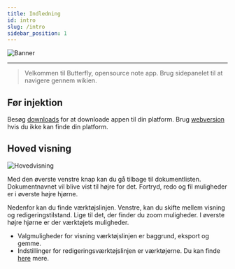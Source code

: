 ```yaml
---
title: Indledning
id: intro
slug: /intro
sidebar_position: 1
---
```


![Banner](/img/banner.png)

---

> Velkommen til Butterfly, opensource note app.
> Brug sidepanelet til at navigere gennem wikien.

## Før injektion

Besøg [downloads](/downloads) for at downloade appen til din platform.
Brug [webversion](https://v2.web.butterfly.linwood.dev) hvis du ikke kan finde din platform.

## Hoved visning

![Hovedvisning ](main.png)

Med den øverste venstre knap kan du gå tilbage til dokumentlisten. Dokumentnavnet vil blive vist til højre for det. Fortryd, redo og fil muligheder er i øverste højre hjørne.

Nedenfor kan du finde værktøjslinjen. Venstre, kan du skifte mellem visning og redigeringstilstand. Lige til det, der finder du zoom muligheder. I øverste højre hjørne er der værktøjets muligheder.

- Valgmuligheder for visning værktøjslinjen er baggrund, eksport og gemme.
- Indstillinger for redigeringsværktøjslinjen er værktøjerne. Du kan finde [here](background) mere.
